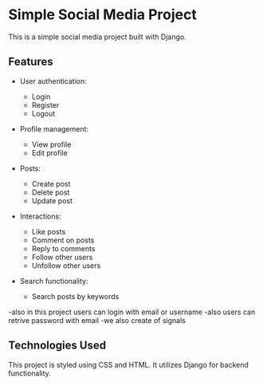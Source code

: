 # Simple Social Media Project

This is a simple social media project built with Django.

## Features

- User authentication:
  - Login
  - Register
  - Logout

- Profile management:
  - View profile
  - Edit profile

- Posts:
  - Create post
  - Delete post
  - Update post

- Interactions:
  - Like posts
  - Comment on posts
  - Reply to comments
  - Follow other users
  - Unfollow other users

- Search functionality:
  - Search posts by keywords

-also in this project users can login with email or username 
-also users can retrive password with email
-we also create of signals

## Technologies Used

This project is styled using CSS and HTML. It utilizes Django for backend functionality.

